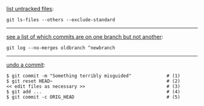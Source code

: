 [list untracked files](https://stackoverflow.com/a/3801554):

```
git ls-files --others --exclude-standard
```

-----

[see a list of which commits are on one branch but not another](https://stackoverflow.com/a/4207176):

```
git log --no-merges oldbranch ^newbranch
```

-----

[undo a commit](https://stackoverflow.com/a/927386):

```
$ git commit -m "Something terribly misguided"             # (1)
$ git reset HEAD~                                          # (2)
<< edit files as necessary >>                              # (3)
$ git add ...                                              # (4)
$ git commit -c ORIG_HEAD                                  # (5)
```
